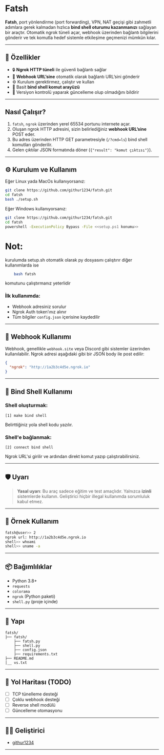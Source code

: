 # Fatsh

**Fatsh**, port yönlendirme (port forwarding), VPN, NAT geçişi gibi zahmetli adımlara gerek kalmadan hızlıca **bind shell oturumu kazanmanızı** sağlayan bir araçtır. Otomatik ngrok tüneli açar, webhook üzerinden bağlantı bilgilerini gönderir ve tek komutla hedef sistemle etkileşime geçmenizi mümkün kılar.

---

## 🚀 Özellikler

* 🔒 **Ngrok HTTP tüneli** ile güvenli bağlantı sağlar
* 📡 **Webhook URL’sine** otomatik olarak bağlantı URL’sini gönderir
* ⚙️ Kurulum gerektirmez, çalıştır ve kullan
* 🐚 Basit **bind shell komut arayüzü**
* 🔁 Versiyon kontrolü yaparak güncelleme olup olmadığını bildirir

---

##  Nasıl Çalışır?

1. `fatsh`, `ngrok` üzerinden yerel 65534 portunu internete açar.
2. Oluşan ngrok HTTP adresini, sizin belirlediğiniz **webhook URL’sine** POST eder.
3. Bu adres üzerinden HTTP GET parametresiyle (`/?cmd=ls`) bind shell komutları gönderilir.
4. Gelen çıktılar JSON formatında döner (`{"result": "komut çıktısı"}`).

---

## ⚙️ Kurulum ve Kullanım
Eğer Linux yada MacOs kullanıyorsanız:
```bash
git clone https://github.com/githur1234/fatsh.git
cd fatsh
bash ./setup.sh
```
Eğer Windows kullanıyorsanız:
```bash
git clone https://github.com/githur1234/fatsh.git
cd fatsh
powershell -ExecutionPolicy Bypass -File <<setup.ps1 konumu>>
```
# Not:
kurulumda setup.sh otomatik olarak py dosyasını çalıştırır diğer kullanımlarda ise
```bash
    bash fatsh
```
komutunu çalıştırmanız yeterlidir

### İlk kullanımda:

* Webhook adresiniz sorulur
* Ngrok Auth token’ınız alınır
* Tüm bilgiler `config.json` içerisine kaydedilir

---

## 📡 Webhook Kullanımı

Webhook, genellikle `webhook.site` veya Discord gibi sistemler üzerinden kullanılabilir. Ngrok adresi aşağıdaki gibi bir JSON body ile post edilir:

```json
{
  "ngrok": "http://1a2b3c4d5e.ngrok.io"
}
```

---

## 🐚 Bind Shell Kullanımı

### Shell oluşturmak:

```text
[1] make bind shell
```

Belirttiğiniz yola shell kodu yazılır.

### Shell'e bağlanmak:

```text
[2] connect bind shell
```

Ngrok URL'si girilir ve ardından direkt komut yazıp çalıştırabilirsiniz.

---

## 🛡️ Uyarı

> **Yasal uyarı**: Bu araç sadece eğitim ve test amaçlıdır. Yalnızca **izinli** sistemlerde kullanın. Geliştirici hiçbir illegal kullanımda sorumluluk kabul etmez.

---

## 🧪 Örnek Kullanım

```bash
fatsh@user>> 2
ngrok url: http://1a2b3c4d5e.ngrok.io
shell>> whoami
shell>> uname -a
```

---

## 📦 Bağımlılıklar

* Python 3.8+
* `requests`
* `colorama`
* `ngrok` (Python paketi)
* `shell.py` (proje içinde)

---

## 📁 Yapı

```
fatsh/
├── fatsh/
    ├── fatsh.py
    ├── shell.py
    ├── config.json
    ├── requirements.txt
├── README.md
|__ vs.txt
```

---

## 📌 Yol Haritası (TODO)

* [ ] TCP tünelleme desteği
* [ ] Çoklu webhook desteği
* [ ] Reverse shell modülü
* [ ] Güncelleme otomasyonu

---

## 🧑‍💻 Geliştirici

* [githur1234](https://github.com/githur1234)

---

